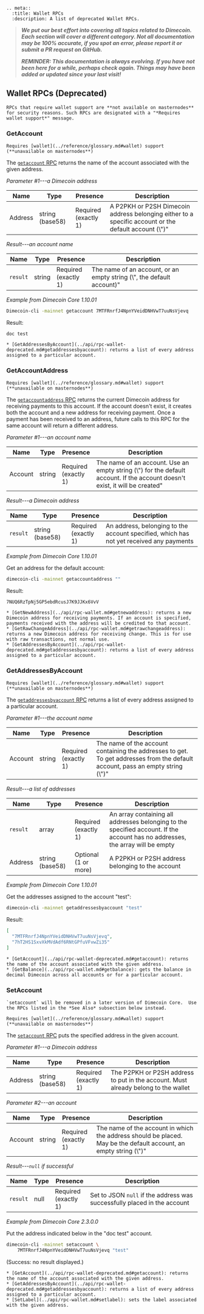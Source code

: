 ```{eval-rst}
.. meta::
  :title: Wallet RPCs
  :description: A list of deprecated Wallet RPCs.
```

> ***We put our best effort into covering all topics related to Dimecoin. Each section will cover a different category. Not all documentation may be 100% accurate, if you spot an error, please report it or submit a PR request on GitHub.***
>
> ***REMINDER: This documentation is always evolving. If you have not been here for a while, perhaps check again. Things may have been added or updated since your last visit!***

## Wallet RPCs (Deprecated)

```{note}
RPCs that require wallet support are **not available on masternodes** for security reasons. Such RPCs are designated with a "*Requires wallet support*" message.
```

### GetAccount

```{note}
Requires [wallet](../reference/glossary.md#wallet) support (**unavailable on masternodes**)
```

The [`getaccount` RPC](../api/rpc-wallet-deprecated.md#getaccount) returns the name of the account associated with the given address.

*Parameter #1---a Dimecoin address*

Name | Type | Presence | Description
--- | --- | --- | ---
Address | string (base58) | Required<br>(exactly 1) | A P2PKH or P2SH Dimecoin address belonging either to a specific account or the default account (\\")"

*Result---an account name*

Name | Type | Presence | Description
--- | --- | --- | ---
`result` | string | Required<br>(exactly 1) | The name of an account, or an empty string (\\", the default account)"

*Example from Dimecoin Core 1.10.01*

``` bash
Dimecoin-cli -mainnet getaccount 7MTFRnrfJ4NpnYVeidDNHVwT7uuNsVjevq
```

Result:

``` text
doc test
```

```{seealso}
* [GetAddressesByAccount](../api/rpc-wallet-deprecated.md#getaddressesbyaccount): returns a list of every address assigned to a particular account.
```

### GetAccountAddress

```{note}
Requires [wallet](../reference/glossary.md#wallet) support (**unavailable on masternodes**)
```

The [`getaccountaddress` RPC](../api/rpc-wallet-deprecated.md#getaccountaddress) returns the current Dimecoin address for receiving payments to this account. If the account doesn't exist, it creates both the account and a new address for receiving payment.  Once a payment has been received to an address, future calls to this RPC for the same account will return a different address.

*Parameter #1---an account name*

Name | Type | Presence | Description
--- | --- | --- | ---
Account | string | Required<br>(exactly 1) | The name of an account.  Use an empty string (\\") for the default account.  If the account doesn't exist, it will be created"

*Result---a Dimecoin address*

Name | Type | Presence | Description
--- | --- | --- | ---
`result` | string (base58) | Required<br>(exactly 1) | An address, belonging to the account specified, which has not yet received any payments

*Example from Dimecoin Core 1.10.01*

Get an address for the default account:

``` bash
dimecoin-cli -mainnet getaccountaddress ""
```

Result:

``` text
7NUQ6RzTpNj5GP5ebdRcusJ7K9JJKx6VvV
```

```{seealso}
* [GetNewAddress](../api/rpc-wallet.md#getnewaddress): returns a new Dimecoin address for receiving payments. If an account is specified, payments received with the address will be credited to that account.
* [GetRawChangeAddress](../api/rpc-wallet.md#getrawchangeaddress): returns a new Dimecoin address for receiving change. This is for use with raw transactions, not normal use.
* [GetAddressesByAccount](../api/rpc-wallet-deprecated.md#getaddressesbyaccount): returns a list of every address assigned to a particular account.
```

### GetAddressesByAccount

```{note}
Requires [wallet](../reference/glossary.md#wallet) support (**unavailable on masternodes**)
```

The [`getaddressesbyaccount` RPC](../api/rpc-wallet-deprecated.md#getaddressesbyaccount) returns a list of every address assigned to a particular account.

*Parameter #1---the account name*

Name | Type | Presence | Description
--- | --- | --- | ---
Account | string | Required<br>(exactly 1) | The name of the account containing the addresses to get.  To get addresses from the default account, pass an empty string (\\")"

*Result---a list of addresses*

Name | Type | Presence | Description
--- | --- | --- | ---
`result` | array | Required<br>(exactly 1) | An array containing all addresses belonging to the specified account.  If the account has no addresses, the array will be empty
Address | string (base58) | Optional<br>(1 or more) | A P2PKH or P2SH address belonging to the account

*Example from Dimecoin Core 1.10.01*

Get the addresses assigned to the account "test":

``` bash
dimecoin-cli -mainnet getaddressesbyaccount "test"
```

Result:

``` json
[
  "7MTFRnrfJ4NpnYVeidDNHVwT7uuNsVjevq",
  "7hT2HS1SxvXkMVdAdf6RNtGPfuVFvwZi35"
]
```

```{seealso}
* [GetAccount](../api/rpc-wallet-deprecated.md#getaccount): returns the name of the account associated with the given address.
* [GetBalance](../api/rpc-wallet.md#getbalance): gets the balance in decimal Dimecoin across all accounts or for a particular account.
```

### SetAccount

```{warning}
`setaccount` will be removed in a later version of Dimecoin Core.  Use the RPCs listed in the *See Also* subsection below instead.

Requires [wallet](../reference/glossary.md#wallet) support (**unavailable on masternodes**)
```

The [`setaccount` RPC](../api/rpc-wallet-deprecated.md#setaccount) puts the specified address in the given account.

*Parameter #1---a Dimecoin address*

Name | Type | Presence | Description
--- | --- | --- | ---
Address | string (base58) | Required<br>(exactly 1) | The P2PKH or P2SH address to put in the account.  Must already belong to the wallet

*Parameter #2---an account*

Name | Type | Presence | Description
--- | --- | --- | ---
Account | string | Required<br>(exactly 1) | The name of the account in which the address should be placed.  May be the default account, an empty string (\\")"

*Result---`null` if successful*

Name | Type | Presence | Description
--- | --- | --- | ---
`result` | null | Required<br>(exactly 1) | Set to JSON `null` if the address was successfully placed in the account

*Example from Dimecoin Core 2.3.0.0*

Put the address indicated below in the "doc test" account.

``` bash
dimecoin-cli -mainnet setaccount \
    7MTFRnrfJ4NpnYVeidDNHVwT7uuNsVjevq "test"
```

(Success: no result displayed.)

```{seealso}
* [GetAccount](../api/rpc-wallet-deprecated.md#getaccount): returns the name of the account associated with the given address.
* [GetAddressesByAccount](../api/rpc-wallet-deprecated.md#getaddressesbyaccount): returns a list of every address assigned to a particular account.
* [SetLabel](../api/rpc-wallet.md#setlabel): sets the label associated with the given address.
```
